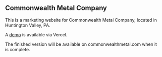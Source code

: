 ## Commonwealth Metal Company

This is a marketing website for Commonwealth Metal Company, located in Huntington Valley, PA.

A [demo](https://commonwealth-metal.vercel.app/) is available via Vercel.

The finished version will be available on commonwealthmetal.com when it is complete.

